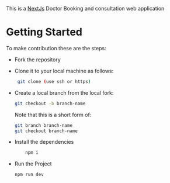 This is a [NextJs](https://nextjs.org) Doctor Booking and consultation web application

# Getting Started 

To make contribution these are the steps:
- Fork the repository
- Clone it to your local machine as follows:
  
   ```bash
    git clone (use ssh or https)
    ```
 - Create a local branch from the local fork:
      ```bash
      git checkout -b branch-name
      ```

    Note that this is a short form of:
    ```bash
    git branch branch-name
    git checkout branch-name
    ```

- Install the dependencies
   ```bash
       npm i
   ```
- Run the Project
  ```bash
  npm run dev
  ```
     
    

